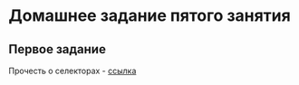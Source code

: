 # Домашнее задание пятого занятия

## Первое задание

Прочесть о селекторах - [ссылка](https://developer.mozilla.org/ru/docs/Web/CSS/CSS_%D0%A1%D0%B5%D0%BB%D0%B5%D0%BA%D1%82%D0%BE%D1%80%D1%8B)
